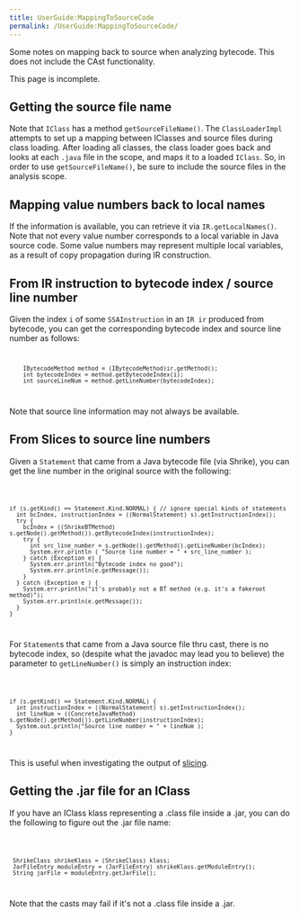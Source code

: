 ```yaml
---
title: UserGuide:MappingToSourceCode
permalink: /UserGuide:MappingToSourceCode/
---
```


Some notes on mapping back to source when analyzing bytecode. This does
not include the CAst functionality.

This page is incomplete.

Getting the source file name
----------------------------

Note that `IClass` has a method `getSourceFileName()`. The
`ClassLoaderImpl` attempts to set up a mapping between IClasses and
source files during class loading. After loading all classes, the class
loader goes back and looks at each `.java` file in the scope, and maps
it to a loaded `IClass`. So, in order to use `getSourceFileName()`, be
sure to include the source files in the analysis scope.

Mapping value numbers back to local names
-----------------------------------------

If the information is available, you can retrieve it via
`IR.getLocalNames()`. Note that not every value number corresponds to a
local variable in Java source code. Some value numbers may represent
multiple local variables, as a result of copy propagation during IR
construction.

From IR instruction to bytecode index / source line number
----------------------------------------------------------

Given the index `i` of some `SSAInstruction` in an `IR ir` produced from
bytecode, you can get the corresponding bytecode index and source line
number as follows: <code>

        IBytecodeMethod method = (IBytecodeMethod)ir.getMethod();
        int bytecodeIndex = method.getBytecodeIndex(i);
        int sourceLineNum = method.getLineNumber(bytecodeIndex);

</code> Note that source line information may not always be available.

From Slices to source line numbers
----------------------------------

Given a `Statement` that came from a Java bytecode file (via Shrike),
you can get the line number in the original source with the following:

<code>

    if (s.getKind() == Statement.Kind.NORMAL) { // ignore special kinds of statements
      int bcIndex, instructionIndex = ((NormalStatement) s).getInstructionIndex();
      try {
        bcIndex = ((ShrikeBTMethod) s.getNode().getMethod()).getBytecodeIndex(instructionIndex);
        try {
          int src_line_number = s.getNode().getMethod().getLineNumber(bcIndex);
          System.err.println ( "Source line number = " + src_line_number );
        } catch (Exception e) {
          System.err.println("Bytecode index no good");
          System.err.println(e.getMessage());
        }
      } catch (Exception e ) {
        System.err.println("it's probably not a BT method (e.g. it's a fakeroot method)");
        System.err.println(e.getMessage());
      }
    }

</code>

For `Statement`s that came from a Java source file thru cast, there is
no bytecode index, so (despite what the javadoc may lead you to believe)
the parameter to `getLineNumber()` is simply an instruction index:

<code>

    if (s.getKind() == Statement.Kind.NORMAL) {
      int instructionIndex = ((NormalStatement) s).getInstructionIndex();
      int lineNum = ((ConcreteJavaMethod) s.getNode().getMethod()).getLineNumber(instructionIndex);
      System.out.println("Source line number = " + lineNum );
    }

</code>

This is useful when investigating the output of
[slicing](/UserGuide:Slicer "wikilink").

Getting the .jar file for an IClass
-----------------------------------

If you have an IClass klass representing a .class file inside a .jar,
you can do the following to figure out the .jar file name:

<code>

     ShrikeClass shrikeKlass = (ShrikeClass) klass;
     JarFileEntry moduleEntry = (JarFileEntry) shrikeKlass.getModuleEntry();
     String jarFile = moduleEntry.getJarFile();

</code>

Note that the casts may fail if it's not a .class file inside a .jar.